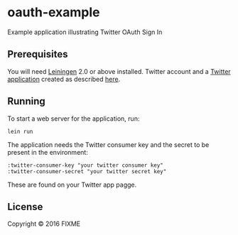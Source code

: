 # oauth-example

Example application illustrating Twitter OAuth Sign In

## Prerequisites

You will need [Leiningen][1] 2.0 or above installed. Twitter account and a [Twitter application](https://apps.twitter.com/app) created as described [here](https://dev.twitter.com/web/sign-in/desktop-browser).

[1]: https://github.com/technomancy/leiningen



## Running

To start a web server for the application, run:

    lein run

The application needs the Twitter consumer key and the secret to be present in the environment:

    :twitter-consumer-key "your twitter consumer key"
    :twitter-consumer-secret "your twitter secret key"

These are found on your Twitter app pagge.

## License

Copyright © 2016 FIXME

